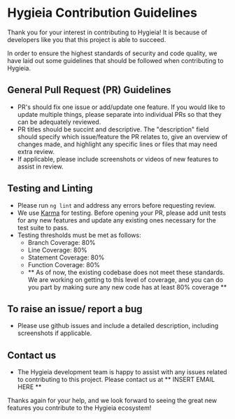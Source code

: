 # Hygieia Contribution Guidelines

Thank you for your interest in contributing to Hygieia! It is because of developers like you that this project is able to succeed.

In order to ensure the highest standards of security and code quality, we have laid out some guidelines that should be followed when contributing to Hygieia.

## General Pull Request (PR) Guidelines

* PR's should fix one issue or add/update one feature. If you would like to update multiple things, please separate into individual PRs so that they can be adequately reviewed.
* PR titles should be succint and descriptive. The "description" field should specify which issue/feature the PR relates to, give an overview of changes made, and highlight any specific lines or files that may need extra review.
* If applicable, please include screenshots or videos of new features to assist in review.

## Testing and Linting
* Please run ```ng lint``` and address any errors before requesting review.
* We use [Karma](https://karma-runner.github.io/latest/index.html) for testing. Before opening your PR, please add unit tests for any new features and update any existing ones necessary for the test suite to pass.
* Testing thresholds must be met as follows:
  * Branch Coverage: 80%
  * Line Coverage: 80%
  * Statement Coverage: 80%
  * Function Coverage: 80%
  *  ** As of now, the existing codebase does not meet these standards. We are working on getting to this level of coverage, and you can do you part by making sure any new code has at least 80% coverage **

## To raise an issue/ report a bug
* Please use github issues and include a detailed description, including screenshots if applicable.

## Contact us
* The Hygieia development team is happy to assist with any issues related to contributing to this project. Please contact us at ** INSERT EMAIL HERE **


Thanks again for your help, and we look forward to seeing the great new features you contribute to the Hygieia ecosystem!

